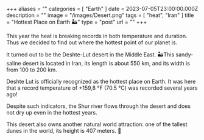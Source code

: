 +++
aliases = ""
categories = [ "Earth" ]
date = 2023-07-05T23:00:00.000Z
description = ""
image = "/images/Desert.png"
tags = [ "heat", "Iran" ]
title = "Hottest Place on Earth 🏜️"
type = "post"
url = ""
+++

This year the heat is breaking records in both temperature and duration. Thus we decided to find out where the hottest point of our planet is.

It turned out to be the Deshte-Lut desert in the Middle East. 🏜️This sandy-saline desert is located in Iran, its length is about 550 km, and its width is from 100 to 200 km.

Deshte Lut is officially recognized as the hottest place on Earth. It was here that a record temperature of +159,8 °F (70.5 °C) was recorded several years ago!

Despite such indicators, the Shur river flows through the desert and does not dry up even in the hottest years.

This desert also owns another natural world attraction: one of the tallest dunes in the world, its height is 407 meters. 🌵
